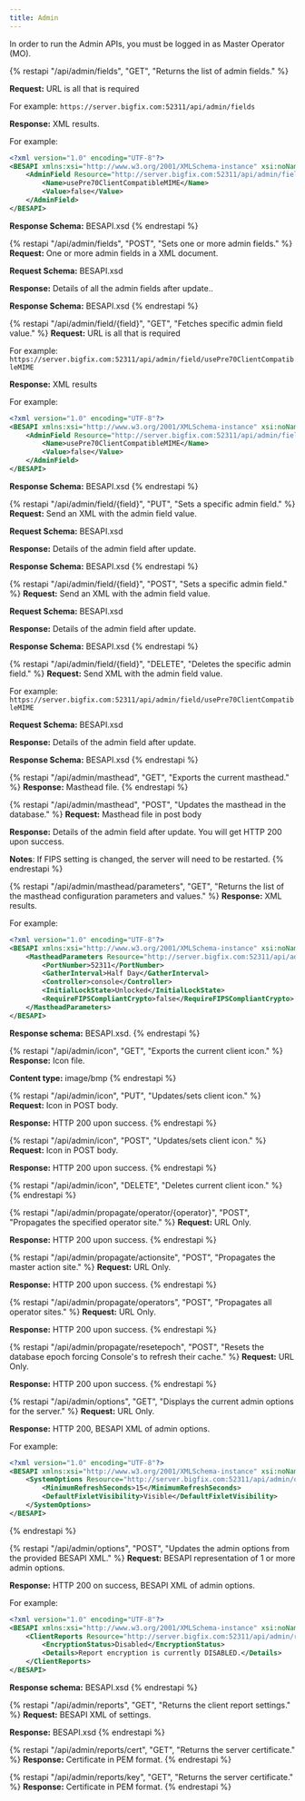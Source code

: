 ```yaml
---
title: Admin
---
```


In order to run the Admin APIs, you must be logged in as Master Operator (MO).

{% restapi "/api/admin/fields", "GET", "Returns the list of admin fields." %}

**Request:** URL is all that is required

For example: ```https://server.bigfix.com:52311/api/admin/fields```

**Response:** XML results.

For example: 

```xml
<?xml version="1.0" encoding="UTF-8"?>
<BESAPI xmlns:xsi="http://www.w3.org/2001/XMLSchema-instance" xsi:noNamespaceSchemaLocation="BESAPI.xsd">
    <AdminField Resource="http://server.bigfix.com:52311/api/admin/field/usePre70ClientCompatibleMIME">
        <Name>usePre70ClientCompatibleMIME</Name>
        <Value>false</Value>
    </AdminField>
</BESAPI>
``` 

**Response Schema:** BESAPI.xsd
{% endrestapi %}

{% restapi "/api/admin/fields", "POST", "Sets one or more admin fields." %}
**Request:** One or more admin fields in a XML document.

**Request Schema:** BESAPI.xsd

**Response:** Details of all the admin fields after update..

**Response Schema:** BESAPI.xsd
{% endrestapi %}


{% restapi "/api/admin/field/{field}", "GET", "Fetches specific admin field value." %}
**Request:** URL is all that is required

For example: ```https://server.bigfix.com:52311/api/admin/field/usePre70ClientCompatibleMIME```

**Response:** XML results

For example:

```xml
<?xml version="1.0" encoding="UTF-8"?>
<BESAPI xmlns:xsi="http://www.w3.org/2001/XMLSchema-instance" xsi:noNamespaceSchemaLocation="BESAPI.xsd">
    <AdminField Resource="http://server.bigfix.com:52311/api/admin/field/usePre70ClientCompatibleMIME">
        <Name>usePre70ClientCompatibleMIME</Name>
        <Value>false</Value>
    </AdminField>
</BESAPI>
```

**Response Schema:** BESAPI.xsd
{% endrestapi %}

{% restapi "/api/admin/field/{field}", "PUT", "Sets a specific admin field." %}
**Request:** Send an XML with the admin field value.

**Request Schema:** BESAPI.xsd

**Response:** Details of the admin field after update.

**Response Schema:** BESAPI.xsd
{% endrestapi %}

{% restapi "/api/admin/field/{field}", "POST", "Sets a specific admin field." %}
**Request:** Send an XML with the admin field value.

**Request Schema:** BESAPI.xsd

**Response:** Details of the admin field after update.

**Response Schema:** BESAPI.xsd
{% endrestapi %}

{% restapi "/api/admin/field/{field}", "DELETE", "Deletes the specific admin field." %}
**Request:** Send XML with the admin field value.

For example: ```https://server.bigfix.com:52311/api/admin/field/usePre70ClientCompatibleMIME```

**Request Schema:** BESAPI.xsd

**Response:** Details of the admin field after update.

**Response Schema:** BESAPI.xsd
{% endrestapi %}

{% restapi "/api/admin/masthead", "GET", "Exports the current masthead." %}
**Response:**  Masthead file. 
{% endrestapi %}

{% restapi "/api/admin/masthead", "POST", "Updates the masthead in the database." %}
**Request:** Masthead file in post body

**Response:** Details of the admin field after update. You will get HTTP 200 upon success.

**Notes**: If FIPS setting is changed, the server will need to be restarted. 
{% endrestapi %}

{% restapi "/api/admin/masthead/parameters", "GET", "Returns the list of the masthead configuration parameters and values." %}
**Response:** XML results.

For example:

```xml
<?xml version="1.0" encoding="UTF-8"?>
<BESAPI xmlns:xsi="http://www.w3.org/2001/XMLSchema-instance" xsi:noNamespaceSchemaLocation="BESAPI.xsd">
    <MastheadParameters Resource="http://server.bigfix.com:52311/api/admin/masthead/parameters">
        <PortNumber>52311</PortNumber>
        <GatherInterval>Half Day</GatherInterval>
        <Controller>console</Controller>
        <InitialLockState>Unlocked</InitialLockState>
        <RequireFIPSCompliantCrypto>false</RequireFIPSCompliantCrypto>
    </MastheadParameters>
</BESAPI>
```

**Response schema:** BESAPI.xsd.
{% endrestapi %}


{% restapi "/api/admin/icon", "GET", "Exports the current client icon." %}
**Response:** Icon file.

**Content type:** image/bmp
{% endrestapi %}

{% restapi "/api/admin/icon", "PUT", "Updates/sets client icon." %}
**Request:** Icon in POST body.

**Response:** HTTP 200 upon success.
{% endrestapi %}

{% restapi "/api/admin/icon", "POST", "Updates/sets client icon." %}
**Request:** Icon in POST body.

**Response:** HTTP 200 upon success.
{% endrestapi %}

{% restapi "/api/admin/icon", "DELETE", "Deletes current client icon." %}
{% endrestapi %}

{% restapi "/api/admin/propagate/operator/{operator}", "POST", "Propagates the specified operator site." %}
**Request:** URL Only.

**Response:** HTTP 200 upon success.
{% endrestapi %}


{% restapi "/api/admin/propagate/actionsite", "POST", "Propagates the master action site." %}
**Request:** URL Only.

**Response:** HTTP 200 upon success.
{% endrestapi %}


{% restapi "/api/admin/propagate/operators", "POST", "Propagates all operator sites." %}
**Request:** URL Only.

**Response:** HTTP 200 upon success.
{% endrestapi %}


{% restapi "/api/admin/propagate/resetepoch", "POST", "Resets the database epoch forcing Console's to refresh their cache." %}
**Request:** URL Only.

**Response:** HTTP 200 upon success.
{% endrestapi %}


{% restapi "/api/admin/options", "GET", "Displays the current admin options for the server." %}
**Request:** URL Only.

**Response:** HTTP 200, BESAPI XML of admin options.

For example:

```xml
<?xml version="1.0" encoding="UTF-8"?>
<BESAPI xmlns:xsi="http://www.w3.org/2001/XMLSchema-instance" xsi:noNamespaceSchemaLocation="BESAPI.xsd">
    <SystemOptions Resource="http://server.bigfix.com:52311/api/admin/options">
        <MinimumRefreshSeconds>15</MinimumRefreshSeconds>
        <DefaultFixletVisibility>Visible</DefaultFixletVisibility>
    </SystemOptions>
</BESAPI>
```

{% endrestapi %}

{% restapi "/api/admin/options", "POST", "Updates the admin options from the provided BESAPI XML." %}
**Request:** BESAPI representation of 1 or more admin options.

**Response:** HTTP 200 on success, BESAPI XML of admin options.

For example: 

```xml
<?xml version="1.0" encoding="UTF-8"?>
<BESAPI xmlns:xsi="http://www.w3.org/2001/XMLSchema-instance" xsi:noNamespaceSchemaLocation="BESAPI.xsd">
    <ClientReports Resource="http://server.bigfix.com:52311/api/admin/reports">
        <EncryptionStatus>Disabled</EncryptionStatus>
        <Details>Report encryption is currently DISABLED.</Details>
    </ClientReports>
</BESAPI>
```

**Response schema:** BESAPI.xsd
{% endrestapi %}


{% restapi "/api/admin/reports", "GET", "Returns the client report settings." %}
**Request:** BESAPI XML of settings.

**Response:** BESAPI.xsd
{% endrestapi %}


{% restapi "/api/admin/reports/cert", "GET", "Returns the server certificate." %}
**Response:** Certificate in PEM format.
{% endrestapi %}


{% restapi "/api/admin/reports/key", "GET", "Returns the server certificate." %}
**Response:** Certificate in PEM format.
{% endrestapi %}

